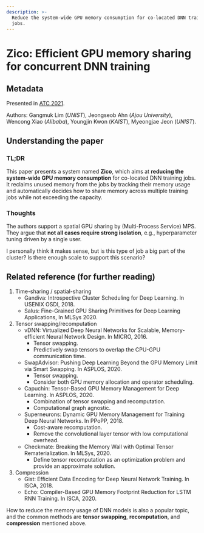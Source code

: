 ```yaml
---
description: >-
  Reduce the system-wide GPU memory consumption for co-located DNN training
  jobs.
---
```


# Zico: Efficient GPU memory sharing for concurrent DNN training

## Metadata

Presented in [ATC 2021](https://www.usenix.org/conference/atc21/presentation/lim).

Authors: Gangmuk Lim (_UNIST_), Jeongseob Ahn (_Ajou University_), Wencong Xiao (_Alibaba_), Youngjin Kwon (_KAIST_), Myeongjae Jeon (_UNIST_).

## Understanding the paper

### TL;DR

This paper presents a system named **Zico**, which aims at **reducing the system-wide GPU memory consumption** for co-located DNN training jobs. It reclaims unused memory from the jobs by tracking their memory usage and automatically decides how to share memory across multiple training jobs while not exceeding the capacity.

### Thoughts

The authors support a spatial GPU sharing by (Multi-Process Service) MPS. They argue that **not all cases require strong isolation**, e.g., hyperparameter tuning driven by a single user.

I personally think it makes sense, but is this type of job a big part of the cluster? Is there enough scale to support this scenario?

## Related reference (for further reading)

1. Time-sharing / spatial-sharing
   * Gandiva: Introspective Cluster Scheduling for Deep Learning. In USENIX OSDI, 2018.
   * Salus: Fine-Grained GPU Sharing Primitives for Deep Learning Applications, In MLSys 2020.
2. Tensor swapping/recomputation
   * vDNN: Virtualized Deep Neural Networks for Scalable, Memory-efficient Neural Network Design. In MICRO, 2016.
     * Tensor swapping.
     * Predictively swap tensors to overlap the CPU-GPU communication time.
   * SwapAdvisor: Pushing Deep Learning Beyond the GPU Memory Limit via Smart Swapping. In ASPLOS, 2020.
     * Tensor swapping.
     * Consider both GPU memory allocation and operator scheduling.
   * Capuchin: Tensor-Based GPU Memory Management for Deep Learning. In ASPLOS, 2020.
     * Combination of tensor swapping and recomputation.
     * Computational graph agnostic.
   * Superneurons: Dynamic GPU Memory Management for Training Deep Neural Networks. In PPoPP, 2018.
     * Cost-aware recomputation.
     * Remove the convolutional layer tensor with low computational overhead.
   * Checkmate: Breaking the Memory Wall with Optimal Tensor Rematerialization. In MLSys, 2020.
     * Define tensor recomputation as an optimization problem and provide an approximate solution.
3. Compression
   * Gist: Efficient Data Encoding for Deep Neural Network Training. In ISCA, 2018.
   * Echo: Compiler-Based GPU Memory Footprint Reduction for LSTM RNN Training. In ISCA, 2020.

How to reduce the memory usage of DNN models is also a popular topic, and the common methods are **tensor swapping**, **recomputation**, and **compression** mentioned above.
